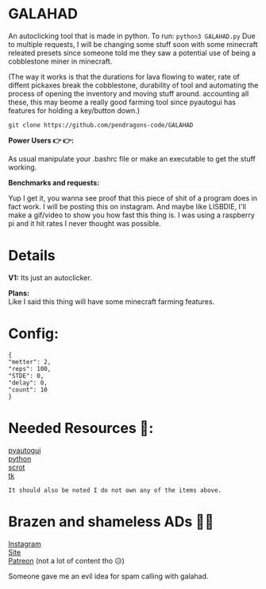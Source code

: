 # GALAHAD
  An autoclicking tool that is made in python.
  To run: `python3 GALAHAD.py`
  Due to multiple requests, I will be changing some stuff soon with some minecraft releated presets since someone told me they saw a potential use of being a cobblestone miner in minecraft.     
  
  (The way it works is that the durations for lava flowing to water, rate of diffent pickaxes break the cobblestone, durability of tool and automating the process of opening the inventory and moving stuff around. accounting all these, this may beome a really good farming tool since pyautogui has features for holding a key/button down.)    
      
  ``` 
  git clone https://github.com/pendragons-code/GALAHAD
  ``` 
  **Power Users 👉 👉:**  
  
  As usual manipulate your .bashrc file or make an executable to get the stuff working.  
      
        
          
  **Benchmarks and requests:**  
  
  Yup I get it, you wanna see proof that this piece of shit of a program does in fact work. I will be posting this on instagram. And maybe like LISBDIE, I'll make a gif/video to show you how fast this thing is. I was using a raspberry pi and it hit rates I never thought was possible.
  
  # Details   
  **V1:**
  Its just an autoclicker.
  
  **Plans:**    
  Like I said this thing will have some minecraft farming features.
  
  # Config:
  ```
  {
  "metter": 2,
  "reps": 100,
  "STDE": 0,
  "delay": 0,
  "count": 10
  }
  ```

# Needed Resources 🧠:
  [pyautogui](https://pyautogui.readthedocs.io/en/latest/quickstart.html)  
  [python](https://www.python.org/)   
  [scrot](https://en.wikipedia.org/wiki/Scrot)   
  [tk](https://docs.python.org/3/library/tk.html)
      
  `It should also be noted I do not own any of the items above.`
  
 # Brazen and shameless ADs 🤷‍♂‍
 [Instagram](https://instagram.com/pendragonscode)    
 [Site](https://code.senghong.xyz)    
 [Patreon](https://www.patreon.com/Pendragonscode) (not a lot of content tho 😥)        
 
  Someone gave me an evil idea for spam calling with galahad.
